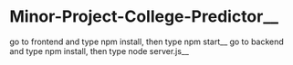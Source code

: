 # Minor-Project-College-Predictor__

go to frontend and type npm install, then type npm start__
go to backend and type npm install, then type node server.js__
